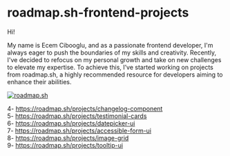 # roadmap.sh-frontend-projects
<p>Hi!</p>

<p>My name is Ecem Cibooglu, and as a passionate frontend developer, I'm always eager to push the boundaries of my skills and creativity. Recently, I've decided to refocus on my personal growth and take on new challenges to elevate my expertise. To achieve this, I’ve started working on projects from roadmap.sh, a highly recommended resource for developers aiming to enhance their abilities.</p>

<p><a href="https://roadmap.sh"><img src="https://roadmap.sh/card/tall/66cc495792ec1a8a7372c757?variant=dark" alt="roadmap.sh"/></a></p>

4- https://roadmap.sh/projects/changelog-component </br>
5- https://roadmap.sh/projects/testimonial-cards </br>
6- https://roadmap.sh/projects/datepicker-ui </br>
7- https://roadmap.sh/projects/accessible-form-ui </br>
8- https://roadmap.sh/projects/image-grid </br>
9- https://roadmap.sh/projects/tooltip-ui </br>
